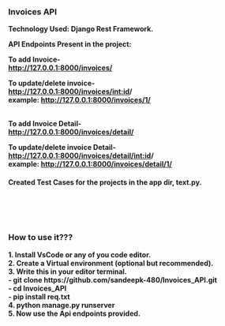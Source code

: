 <h3>Invoices API</h3>

<b>Technology Used: Django Rest Framework.<b><br>

<b>API Endpoints Present in the project: </b>

<b>To add Invoice</b>- <br>
http://127.0.0.1:8000/invoices/

<b>To update/delete invoice-</b> <br>
http://127.0.0.1:8000/invoices/<int:id>/ <br>
example: http://127.0.0.1:8000/invoices/1/ <br><br>

<b>To add Invoice Detail-</b><br>
http://127.0.0.1:8000/invoices/detail/ <br>

<b>To update/delete invoice Detail-</b><br>
http://127.0.0.1:8000/invoices/detail/<int:id>/ <br>
example: http://127.0.0.1:8000/invoices/detail/1/ <br>


<h4>Created Test Cases for the projects in the app dir, text.py.<h4><br><br><br>


<h3>How to use it???</h3>
1. Install VsCode or any of you code editor. <br>
2. Create a Virtual environment (optional but recommended). <br>
3. Write this in your editor terminal. <br>
 - git clone https://github.com/sandeepk-480/Invoices_API.git <br>
 - cd Invoices_API <br>
 - pip install req.txt <br>
4. python manage.py runserver <br>
5. Now use the Api endpoints provided. <br>
